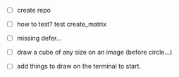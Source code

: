 
- [ ] create repo
- [ ] how to test? test create_matrix
- [ ] missing defer...
- [ ] draw a cube of any size on an image (before circle...)
- [ ] add things to draw on the terminal to start.



